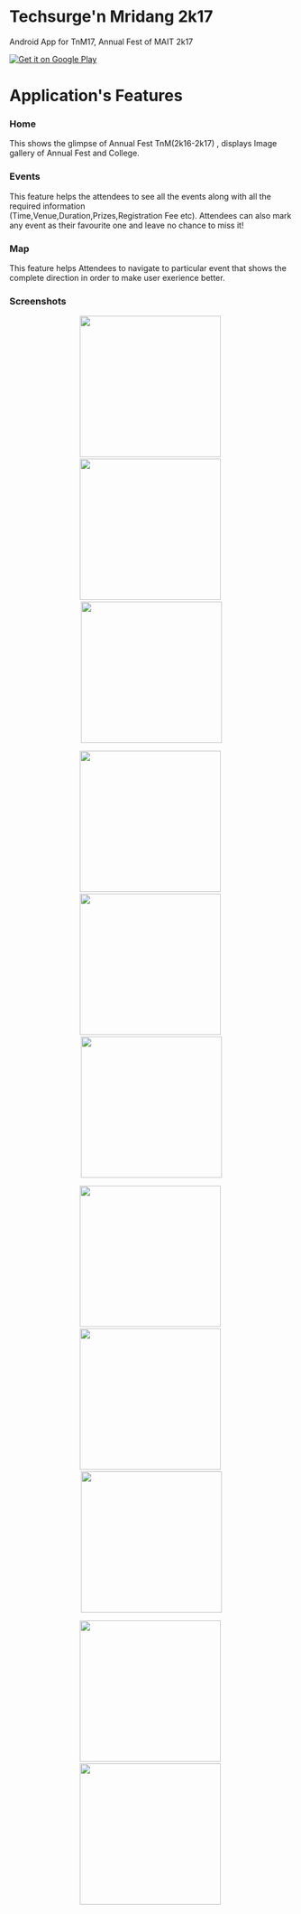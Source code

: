 # Techsurge'n Mridang 2k17

Android App for TnM17, Annual Fest of MAIT 2k17


<a href="https://play.google.com/store/apps/details?id=com.codingblazer.sachinaggarwal.tnm17">
  <img alt="Get it on Google Play"
       src="https://developer.android.com/images/brand/en_generic_rgb_wo_45.png" />
</a>

# Application's Features

### Home
This shows the glimpse of Annual Fest TnM(2k16-2k17) , displays Image gallery of Annual Fest and College.

### Events
This feature helps the attendees to see all the events along with all the required information       
(Time,Venue,Duration,Prizes,Registration Fee etc). Attendees can also mark any event as their
favourite one and leave no chance to miss it!

### Map
This feature helps Attendees to navigate to particular event that shows the complete direction in order to make user exerience better.

### Screenshots

<p align="center">
  <img src="images/ss1.jpeg" width="250"/>&nbsp;
  <img src="images/ss2.jpeg" width="250"/>&nbsp;
  <img src="images/ss3.jpeg" width="250"/>
</p>
<p align="center">
  <img src="images/ss4.jpeg" width="250"/>&nbsp;
  <img src="images/ss5.jpeg" width="250"/>&nbsp;
  <img src="images/ss11.jpeg" width="250"/>
</p>
<p align="center">
  <img src="images/ss6.jpeg" width="250"/>&nbsp;
  <img src="images/ss7.jpeg" width="250"/>&nbsp;
  <img src="images/ss8.jpeg" width="250"/>
</p>
<p align="center">
  <img src="images/ss9.jpeg" width="250"/>&nbsp;
  <img src="images/ss10.jpeg" width="250"/>&nbsp;
</p>



